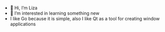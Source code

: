 - 👋 Hi, I’m Liza
- 👀 I’m interested in learning something new
- I like Go because it is simple, also I like Qt as a tool for creating window applications
<!---
elizarpif/elizarpif is a ✨ special ✨ repository because its `README.md` (this file) appears on your GitHub profile.
You can click the Preview link to take a look at your changes.
--->
